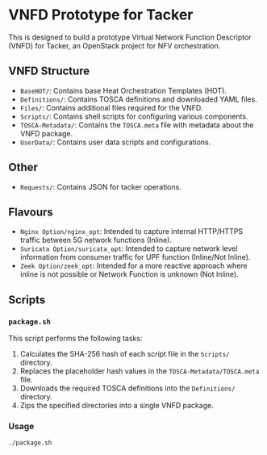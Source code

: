 # VNFD Prototype for Tacker

This is designed to build a prototype Virtual Network Function Descriptor (VNFD) for Tacker, an OpenStack project for NFV orchestration.

## VNFD Structure

- `BaseHOT/`: Contains base Heat Orchestration Templates (HOT).
- `Definitions/`: Contains TOSCA definitions and downloaded YAML files.
- `Files/`: Contains additional files required for the VNFD.
- `Scripts/`: Contains shell scripts for configuring various components.
- `TOSCA-Metadata/`: Contains the `TOSCA.meta` file with metadata about the VNFD package.
- `UserData/`: Contains user data scripts and configurations.

## Other
- `Requests/`: Contains JSON for tacker operations.

## Flavours

- `Nginx Option/nginx_opt`: Intended to capture internal HTTP/HTTPS traffic between 5G network functions (Inline).
- `Suricata Option/suricata_opt`: Intended to capture network level information from consumer traffic for UPF function (Inline/Not Inline).
- `Zeek Option/zeek_opt`: Intended for a more reactive approach where inline is not possible or Network Function is unknown (Not Inline).

## Scripts

### `package.sh`

This script performs the following tasks:
1. Calculates the SHA-256 hash of each script file in the `Scripts/` directory.
2. Replaces the placeholder hash values in the `TOSCA-Metadata/TOSCA.meta` file.
3. Downloads the required TOSCA definitions into the `Definitions/` directory.
4. Zips the specified directories into a single VNFD package.

### Usage

```sh
./package.sh